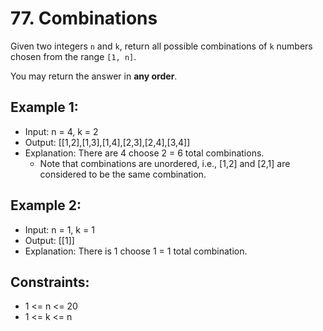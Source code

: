 # 77. Combinations

Given two integers `n` and `k`, return all possible combinations of `k` numbers chosen from the range `[1, n]`.

You may return the answer in **any order**.

 
## Example 1:

- Input: n = 4, k = 2
- Output: [[1,2],[1,3],[1,4],[2,3],[2,4],[3,4]]
- Explanation: There are 4 choose 2 = 6 total combinations.
    - Note that combinations are unordered, i.e., [1,2] and [2,1] are considered to be the same combination.

## Example 2:

- Input: n = 1, k = 1
- Output: [[1]]
- Explanation: There is 1 choose 1 = 1 total combination.

## Constraints:

- 1 <= n <= 20
- 1 <= k <= n